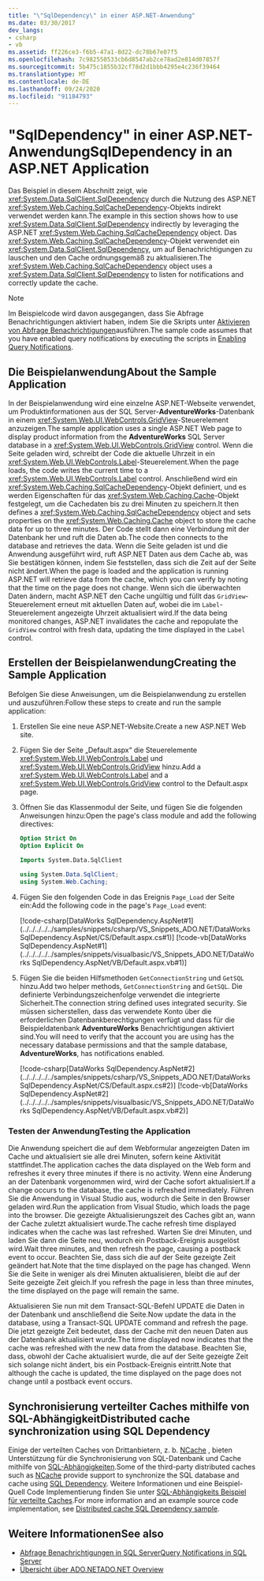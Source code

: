 ```yaml
---
title: "\"SqlDependency\" in einer ASP.NET-Anwendung"
ms.date: 03/30/2017
dev_langs:
- csharp
- vb
ms.assetid: ff226ce3-f6b5-47a1-8d22-dc78b67e07f5
ms.openlocfilehash: 7c982550533cb6d8547ab2ce78ad2e814d07857f
ms.sourcegitcommit: 5b475c1855b32cf78d2d1bbb4295e4c236f39464
ms.translationtype: MT
ms.contentlocale: de-DE
ms.lasthandoff: 09/24/2020
ms.locfileid: "91184793"
---
```

# <a name="sqldependency-in-an-aspnet-application"></a><span data-ttu-id="b90e5-102">"SqlDependency" in einer ASP.NET-Anwendung</span><span class="sxs-lookup"><span data-stu-id="b90e5-102">SqlDependency in an ASP.NET Application</span></span>

<span data-ttu-id="b90e5-103">Das Beispiel in diesem Abschnitt zeigt, wie <xref:System.Data.SqlClient.SqlDependency> durch die Nutzung des ASP.NET <xref:System.Web.Caching.SqlCacheDependency>-Objekts indirekt verwendet werden kann.</span><span class="sxs-lookup"><span data-stu-id="b90e5-103">The example in this section shows how to use <xref:System.Data.SqlClient.SqlDependency> indirectly by leveraging the ASP.NET <xref:System.Web.Caching.SqlCacheDependency> object.</span></span> <span data-ttu-id="b90e5-104">Das <xref:System.Web.Caching.SqlCacheDependency>-Objekt verwendet ein <xref:System.Data.SqlClient.SqlDependency>, um auf Benachrichtigungen zu lauschen und den Cache ordnungsgemäß zu aktualisieren.</span><span class="sxs-lookup"><span data-stu-id="b90e5-104">The <xref:System.Web.Caching.SqlCacheDependency> object uses a <xref:System.Data.SqlClient.SqlDependency> to listen for notifications and correctly update the cache.</span></span>  
  
> [!NOTE]
> <span data-ttu-id="b90e5-105">Im Beispielcode wird davon ausgegangen, dass Sie Abfrage Benachrichtigungen aktiviert haben, indem Sie die Skripts unter [Aktivieren von Abfrage Benachrichtigungen](enabling-query-notifications.md)ausführen.</span><span class="sxs-lookup"><span data-stu-id="b90e5-105">The sample code assumes that you have enabled query notifications by executing the scripts in [Enabling Query Notifications](enabling-query-notifications.md).</span></span>  
  
## <a name="about-the-sample-application"></a><span data-ttu-id="b90e5-106">Die Beispielanwendung</span><span class="sxs-lookup"><span data-stu-id="b90e5-106">About the Sample Application</span></span>  

 <span data-ttu-id="b90e5-107">In der Beispielanwendung wird eine einzelne ASP.NET-Webseite verwendet, um Produktinformationen aus der SQL Server-**AdventureWorks**-Datenbank in einem <xref:System.Web.UI.WebControls.GridView>-Steuerelement anzuzeigen.</span><span class="sxs-lookup"><span data-stu-id="b90e5-107">The sample application uses a single ASP.NET Web page to display product information from the **AdventureWorks** SQL Server database in a <xref:System.Web.UI.WebControls.GridView> control.</span></span> <span data-ttu-id="b90e5-108">Wenn die Seite geladen wird, schreibt der Code die aktuelle Uhrzeit in ein <xref:System.Web.UI.WebControls.Label>-Steuerelement.</span><span class="sxs-lookup"><span data-stu-id="b90e5-108">When the page loads, the code writes the current time to a <xref:System.Web.UI.WebControls.Label> control.</span></span> <span data-ttu-id="b90e5-109">Anschließend wird ein <xref:System.Web.Caching.SqlCacheDependency>-Objekt definiert, und es werden Eigenschaften für das <xref:System.Web.Caching.Cache>-Objekt festgelegt, um die Cachedaten bis zu drei Minuten zu speichern.</span><span class="sxs-lookup"><span data-stu-id="b90e5-109">It then defines a <xref:System.Web.Caching.SqlCacheDependency> object and sets properties on the <xref:System.Web.Caching.Cache> object to store the cache data for up to three minutes.</span></span> <span data-ttu-id="b90e5-110">Der Code stellt dann eine Verbindung mit der Datenbank her und ruft die Daten ab.</span><span class="sxs-lookup"><span data-stu-id="b90e5-110">The code then connects to the database and retrieves the data.</span></span> <span data-ttu-id="b90e5-111">Wenn die Seite geladen ist und die Anwendung ausgeführt wird, ruft ASP.NET Daten aus dem Cache ab, was Sie bestätigen können, indem Sie feststellen, dass sich die Zeit auf der Seite nicht ändert.</span><span class="sxs-lookup"><span data-stu-id="b90e5-111">When the page is loaded and the application is running ASP.NET will retrieve data from the cache, which you can verify by noting that the time on the page does not change.</span></span> <span data-ttu-id="b90e5-112">Wenn sich die überwachten Daten ändern, macht ASP.NET den Cache ungültig und füllt das `GridView`-Steuerelement erneut mit aktuellen Daten auf, wobei die im `Label`-Steuerelement angezeigte Uhrzeit aktualisiert wird.</span><span class="sxs-lookup"><span data-stu-id="b90e5-112">If the data being monitored changes, ASP.NET invalidates the cache and repopulate the `GridView` control with fresh data, updating the time displayed in the `Label` control.</span></span>  
  
## <a name="creating-the-sample-application"></a><span data-ttu-id="b90e5-113">Erstellen der Beispielanwendung</span><span class="sxs-lookup"><span data-stu-id="b90e5-113">Creating the Sample Application</span></span>  

 <span data-ttu-id="b90e5-114">Befolgen Sie diese Anweisungen, um die Beispielanwendung zu erstellen und auszuführen:</span><span class="sxs-lookup"><span data-stu-id="b90e5-114">Follow these steps to create and run the sample application:</span></span>  
  
1. <span data-ttu-id="b90e5-115">Erstellen Sie eine neue ASP.NET-Website.</span><span class="sxs-lookup"><span data-stu-id="b90e5-115">Create a new ASP.NET Web site.</span></span>  
  
2. <span data-ttu-id="b90e5-116">Fügen Sie der Seite „Default.aspx“ die Steuerelemente <xref:System.Web.UI.WebControls.Label> und <xref:System.Web.UI.WebControls.GridView> hinzu.</span><span class="sxs-lookup"><span data-stu-id="b90e5-116">Add a <xref:System.Web.UI.WebControls.Label> and a <xref:System.Web.UI.WebControls.GridView> control to the Default.aspx page.</span></span>  
  
3. <span data-ttu-id="b90e5-117">Öffnen Sie das Klassenmodul der Seite, und fügen Sie die folgenden Anweisungen hinzu:</span><span class="sxs-lookup"><span data-stu-id="b90e5-117">Open the page's class module and add the following directives:</span></span>  
  
    ```vb  
    Option Strict On  
    Option Explicit On  
  
    Imports System.Data.SqlClient  
    ```  
  
    ```csharp  
    using System.Data.SqlClient;  
    using System.Web.Caching;  
    ```  
  
4. <span data-ttu-id="b90e5-118">Fügen Sie den folgenden Code in das Ereignis `Page_Load` der Seite ein:</span><span class="sxs-lookup"><span data-stu-id="b90e5-118">Add the following code in the page's `Page_Load` event:</span></span>  
  
     [!code-csharp[DataWorks SqlDependency.AspNet#1](../../../../../samples/snippets/csharp/VS_Snippets_ADO.NET/DataWorks SqlDependency.AspNet/CS/Default.aspx.cs#1)]
     [!code-vb[DataWorks SqlDependency.AspNet#1](../../../../../samples/snippets/visualbasic/VS_Snippets_ADO.NET/DataWorks SqlDependency.AspNet/VB/Default.aspx.vb#1)]  
  
5. <span data-ttu-id="b90e5-119">Fügen Sie die beiden Hilfsmethoden `GetConnectionString` und `GetSQL` hinzu.</span><span class="sxs-lookup"><span data-stu-id="b90e5-119">Add two helper methods, `GetConnectionString` and `GetSQL`.</span></span> <span data-ttu-id="b90e5-120">Die definierte Verbindungszeichenfolge verwendet die integrierte Sicherheit.</span><span class="sxs-lookup"><span data-stu-id="b90e5-120">The connection string defined uses integrated security.</span></span> <span data-ttu-id="b90e5-121">Sie müssen sicherstellen, dass das verwendete Konto über die erforderlichen Datenbankberechtigungen verfügt und dass für die Beispieldatenbank **AdventureWorks** Benachrichtigungen aktiviert sind.</span><span class="sxs-lookup"><span data-stu-id="b90e5-121">You will need to verify that the account you are using has the necessary database permissions and that the sample database, **AdventureWorks**, has notifications enabled.</span></span>
  
     [!code-csharp[DataWorks SqlDependency.AspNet#2](../../../../../samples/snippets/csharp/VS_Snippets_ADO.NET/DataWorks SqlDependency.AspNet/CS/Default.aspx.cs#2)]
     [!code-vb[DataWorks SqlDependency.AspNet#2](../../../../../samples/snippets/visualbasic/VS_Snippets_ADO.NET/DataWorks SqlDependency.AspNet/VB/Default.aspx.vb#2)]  
  
### <a name="testing-the-application"></a><span data-ttu-id="b90e5-122">Testen der Anwendung</span><span class="sxs-lookup"><span data-stu-id="b90e5-122">Testing the Application</span></span>  

 <span data-ttu-id="b90e5-123">Die Anwendung speichert die auf dem Webformular angezeigten Daten im Cache und aktualisiert sie alle drei Minuten, sofern keine Aktivität stattfindet.</span><span class="sxs-lookup"><span data-stu-id="b90e5-123">The application caches the data displayed on the Web form and refreshes it every three minutes if there is no activity.</span></span> <span data-ttu-id="b90e5-124">Wenn eine Änderung an der Datenbank vorgenommen wird, wird der Cache sofort aktualisiert.</span><span class="sxs-lookup"><span data-stu-id="b90e5-124">If a change occurs to the database, the cache is refreshed immediately.</span></span> <span data-ttu-id="b90e5-125">Führen Sie die Anwendung in Visual Studio aus, wodurch die Seite in den Browser geladen wird.</span><span class="sxs-lookup"><span data-stu-id="b90e5-125">Run the application from Visual Studio, which loads the page into the browser.</span></span> <span data-ttu-id="b90e5-126">Die gezeigte Aktualisierungszeit des Caches gibt an, wann der Cache zuletzt aktualisiert wurde.</span><span class="sxs-lookup"><span data-stu-id="b90e5-126">The cache refresh time displayed indicates when the cache was last refreshed.</span></span> <span data-ttu-id="b90e5-127">Warten Sie drei Minuten, und laden Sie dann die Seite neu, wodurch ein Postback-Ereignis ausgelöst wird.</span><span class="sxs-lookup"><span data-stu-id="b90e5-127">Wait three minutes, and then refresh the page, causing a postback event to occur.</span></span> <span data-ttu-id="b90e5-128">Beachten Sie, dass sich die auf der Seite gezeigte Zeit geändert hat.</span><span class="sxs-lookup"><span data-stu-id="b90e5-128">Note that the time displayed on the page has changed.</span></span> <span data-ttu-id="b90e5-129">Wenn Sie die Seite in weniger als drei Minuten aktualisieren, bleibt die auf der Seite gezeigte Zeit gleich.</span><span class="sxs-lookup"><span data-stu-id="b90e5-129">If you refresh the page in less than three minutes, the time displayed on the page will remain the same.</span></span>  
  
 <span data-ttu-id="b90e5-130">Aktualisieren Sie nun mit dem Transact-SQL-Befehl UPDATE die Daten in der Datenbank und anschließend die Seite.</span><span class="sxs-lookup"><span data-stu-id="b90e5-130">Now update the data in the database, using a Transact-SQL UPDATE command and refresh the page.</span></span> <span data-ttu-id="b90e5-131">Die jetzt gezeigte Zeit bedeutet, dass der Cache mit den neuen Daten aus der Datenbank aktualisiert wurde.</span><span class="sxs-lookup"><span data-stu-id="b90e5-131">The time displayed now indicates that the cache was refreshed with the new data from the database.</span></span> <span data-ttu-id="b90e5-132">Beachten Sie, dass, obwohl der Cache aktualisiert wurde, die auf der Seite gezeigte Zeit sich solange nicht ändert, bis ein Postback-Ereignis eintritt.</span><span class="sxs-lookup"><span data-stu-id="b90e5-132">Note that although the cache is updated, the time displayed on the page does not change until a postback event occurs.</span></span>  

## <a name="distributed-cache-synchronization-using-sql-dependency"></a><span data-ttu-id="b90e5-133">Synchronisierung verteilter Caches mithilfe von SQL-Abhängigkeit</span><span class="sxs-lookup"><span data-stu-id="b90e5-133">Distributed cache synchronization using SQL Dependency</span></span>

<span data-ttu-id="b90e5-134">Einige der verteilten Caches von Drittanbietern, z. b. [NCache](https://www.alachisoft.com/ncache) , bieten Unterstützung für die Synchronisierung von SQL-Datenbank und Cache mithilfe von [SQL-Abhängigkeiten](https://www.alachisoft.com/resources/docs/ncache/prog-guide/sql-dependency.html).</span><span class="sxs-lookup"><span data-stu-id="b90e5-134">Some of the third-party distributed caches such as [NCache](https://www.alachisoft.com/ncache) provide support to synchronize the SQL database and cache using [SQL Dependency](https://www.alachisoft.com/resources/docs/ncache/prog-guide/sql-dependency.html).</span></span> <span data-ttu-id="b90e5-135">Weitere Informationen und eine Beispiel-Quell Code Implementierung finden Sie unter [SQL-Abhängigkeits Beispiel für verteilte Caches](https://github.com/Alachisoft/NCache-Samples/tree/master/dotnet/Dependencies/SQLDependency).</span><span class="sxs-lookup"><span data-stu-id="b90e5-135">For more information and an example source code implementation, see [Distributed cache SQL Dependency sample](https://github.com/Alachisoft/NCache-Samples/tree/master/dotnet/Dependencies/SQLDependency).</span></span>

## <a name="see-also"></a><span data-ttu-id="b90e5-136">Weitere Informationen</span><span class="sxs-lookup"><span data-stu-id="b90e5-136">See also</span></span>

- [<span data-ttu-id="b90e5-137">Abfrage Benachrichtigungen in SQL Server</span><span class="sxs-lookup"><span data-stu-id="b90e5-137">Query Notifications in SQL Server</span></span>](query-notifications-in-sql-server.md)
- [<span data-ttu-id="b90e5-138">Übersicht über ADO.NET</span><span class="sxs-lookup"><span data-stu-id="b90e5-138">ADO.NET Overview</span></span>](../ado-net-overview.md)
